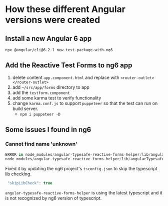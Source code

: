 
# How these different Angular versions were created

## Install a new Angular 6 app

`npx @angular/cli@6.2.1 new test-package-with-ng6`


## Add the Reactive Test Forms to ng6 app

1. delete content `app.component.html` and replace with `<router-outlet></router-outlet>`
2. add `~/src/app/forms` directory to app
3. add the `testform.component`
4. add some karma test to verify functionality
5. change `karma.conf.js` to support `puppeteer` so that the test can run on build server.
   - `npm i puppeteer -D`

## Some issues I found in ng6

### Cannot find name 'unknown'

```javascript
ERROR in node_modules/angular-typesafe-reactive-forms-helper/lib/angularTypesafeReactiveFormsHelper.d.ts(13,58): error TS2304: Cannot find name 'unknown'.
node_modules/angular-typesafe-reactive-forms-helper/lib/angularTypesafeReactiveFormsHelper.d.ts(14,65): error TS2304: Cannot find name 'unknown'.
```

Fixed it by updating the ng6 project's `tsconfig.json` to skip the typescript lib checking.
```javascript
 "skipLibCheck": true
```

`angular-typesafe-reactive-forms-helper` is using the latest typescript and it is not recognized by ng6 version of typescript.  